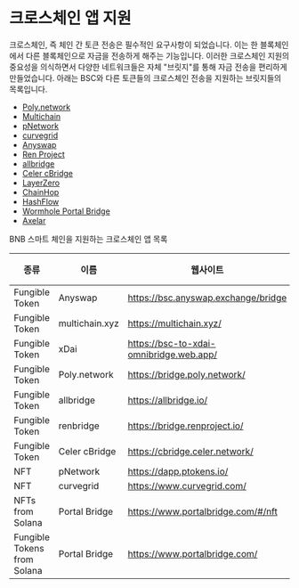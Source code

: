 # 크로스체인 앱 지원

크로스체인, 즉 체인 간 토큰 전송은 필수적인 요구사항이 되었습니다. 이는 한 블록체인에서 다른 블록체인으로 자금을 전송하게 해주는 기능입니다. 이러한 크로스체인 지원의 중요성을 의식하면서 다양한 네트워크들은 자체 "브릿지"를 통해 자금 전송을 편리하게 만들었습니다. 아래는 BSC와 다른 토큰들의 크로스체인 전송을 지원하는 브릿지들의 목록입니다.

* [Poly.network](https://medium.com/poly-network/poly-network-now-supports-cross-chain-transfer-of-eth-neo-heco-assets-to-bsc-fed6880d5681)
* [Multichain](https://multichain.org/)
* [pNetwork](https://www.binance.org/en/blog/pnetworks-ethereum-bsc-bridge-now-live-on-the-binance-smart-chain/)
* [curvegrid](https://www.curvegrid.com/)
* [Anyswap](https://anyswap.exchange/)
* [Ren Project](https://bridge.renproject.io/welcome)
* [allbridge](https://app.allbridge.io/bridge/)
* [Celer cBridge](https://cbridge.celer.network/)
* [LayerZero](https://layerzero.network/)
* [ChainHop](https://chainhop.exchange/)
* [HashFlow](https://www.hashflow.com/)
* [Wormhole Portal Bridge](https://www.portalbridge.com/)
* [Axelar](https://docs.axelar.dev/)

BNB 스마트 체인을 지원하는 크로스체인 앱 목록

|종류	|이름	|웹사이트	|튜토리얼|
|---------|----------|--------------------|----------|
|Fungible Token| Anyswap	|https://bsc.anyswap.exchange/bridge |[Link](https://anyswap-faq.readthedocs.io/en/latest/How%20To%20Setup%20and%20Use%20Anyswap.html)
|Fungible Token| multichain.xyz	|https://multichain.xyz/| |	
|Fungible Token| xDai	| https://bsc-to-xdai-omnibridge.web.app/ |	[Link](https://www.xdaichain.com/for-users/bridges/binance-smart-chain-omnibridge/bsc-omnibridge-example) |
|Fungible Token| Poly.network	| https://bridge.poly.network/ | [Link](https://medium.com/poly-network/poly-network-now-supports-cross-chain-transfer-of-eth-neo-heco-assets-to-bsc-fed6880d5681) |
|Fungible Token| allbridge	| https://allbridge.io/	| [link](https://docs.allbridge.io/) |
|Fungible Token| renbridge	| https://bridge.renproject.io/ | [Link](https://docs.renproject.io/developers/) |
|Fungible Token| Celer cBridge	| https://cbridge.celer.network/	| [Link](https://cbridge-docs.celer.network/) |
|NFT |	pNetwork |	https://dapp.ptokens.io/	| [Link](https://www.binance.org/en/blog/pnetworks-ethereum-bsc-bridge-now-live-on-the-binance-smart-chain/) |
|NFT |	curvegrid |	https://www.curvegrid.com/	| [Link](https://www.curvegrid.com/docss) |
|NFTs from Solana | Portal Bridge | https://www.portalbridge.com/#/nft | [Link](https://docs.wormhole.com/wormhole/tutorial-nft-bridge) |
|Fungible Tokens from Solana | Portal Bridge | https://www.portalbridge.com/ | [Link](https://docs.wormhole.com/wormhole/video-tutorial-how-to-use-portal) |
